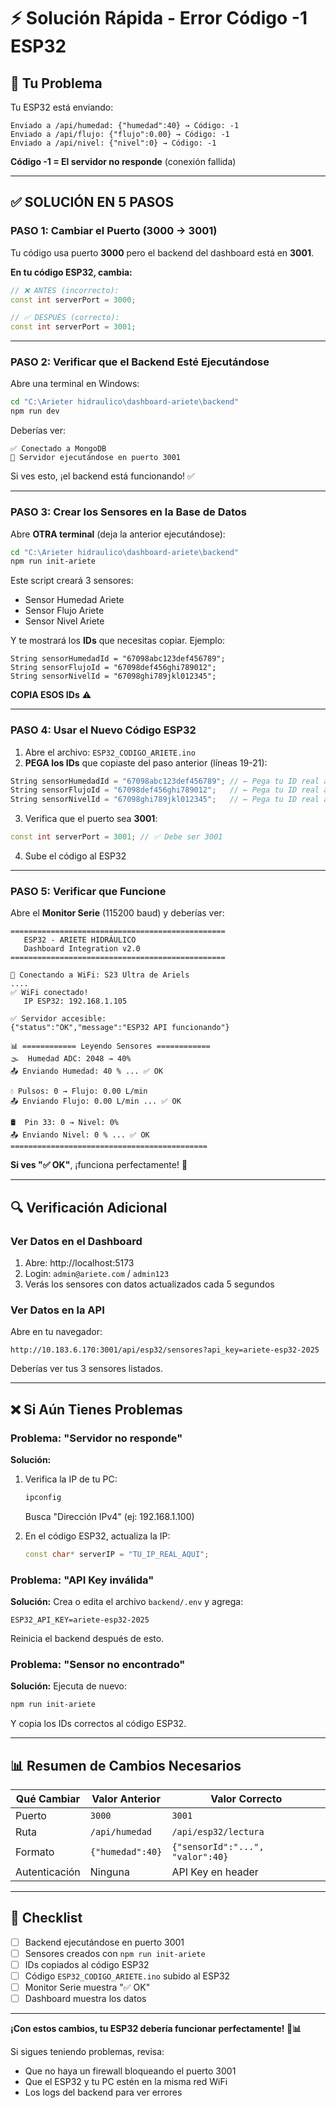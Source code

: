 # ⚡ Solución Rápida - Error Código -1 ESP32

## 🔴 Tu Problema

Tu ESP32 está enviando:
```
Enviado a /api/humedad: {"humedad":40} → Código: -1
Enviado a /api/flujo: {"flujo":0.00} → Código: -1
Enviado a /api/nivel: {"nivel":0} → Código: -1
```

**Código -1 = El servidor no responde** (conexión fallida)

---

## ✅ SOLUCIÓN EN 5 PASOS

### PASO 1: Cambiar el Puerto (3000 → 3001)

Tu código usa puerto **3000** pero el backend del dashboard está en **3001**.

**En tu código ESP32, cambia:**
```cpp
// ❌ ANTES (incorrecto):
const int serverPort = 3000;

// ✅ DESPUÉS (correcto):
const int serverPort = 3001;
```

---

### PASO 2: Verificar que el Backend Esté Ejecutándose

Abre una terminal en Windows:
```bash
cd "C:\Arieter hidraulico\dashboard-ariete\backend"
npm run dev
```

Deberías ver:
```
✅ Conectado a MongoDB
🚀 Servidor ejecutándose en puerto 3001
```

Si ves esto, ¡el backend está funcionando! ✅

---

### PASO 3: Crear los Sensores en la Base de Datos

Abre **OTRA terminal** (deja la anterior ejecutándose):
```bash
cd "C:\Arieter hidraulico\dashboard-ariete\backend"
npm run init-ariete
```

Este script creará 3 sensores:
- Sensor Humedad Ariete
- Sensor Flujo Ariete  
- Sensor Nivel Ariete

Y te mostrará los **IDs** que necesitas copiar. Ejemplo:
```
String sensorHumedadId = "67098abc123def456789";
String sensorFlujoId = "67098def456ghi789012";
String sensorNivelId = "67098ghi789jkl012345";
```

**COPIA ESOS IDs** ⚠️

---

### PASO 4: Usar el Nuevo Código ESP32

1. Abre el archivo: `ESP32_CODIGO_ARIETE.ino`
2. **PEGA los IDs** que copiaste del paso anterior (líneas 19-21):

```cpp
String sensorHumedadId = "67098abc123def456789"; // ← Pega tu ID real aquí
String sensorFlujoId = "67098def456ghi789012";   // ← Pega tu ID real aquí
String sensorNivelId = "67098ghi789jkl012345";   // ← Pega tu ID real aquí
```

3. Verifica que el puerto sea **3001**:
```cpp
const int serverPort = 3001; // ✅ Debe ser 3001
```

4. Sube el código al ESP32

---

### PASO 5: Verificar que Funcione

Abre el **Monitor Serie** (115200 baud) y deberías ver:

```
================================================
   ESP32 - ARIETE HIDRÁULICO
   Dashboard Integration v2.0
================================================

📶 Conectando a WiFi: S23 Ultra de Ariels
....
✅ WiFi conectado!
   IP ESP32: 192.168.1.105

✅ Servidor accesible:
{"status":"OK","message":"ESP32 API funcionando"}

📊 ============ Leyendo Sensores ============
🌫️  Humedad ADC: 2048 → 40%
📤 Enviando Humedad: 40 % ... ✅ OK

💧 Pulsos: 0 → Flujo: 0.00 L/min
📤 Enviando Flujo: 0.00 L/min ... ✅ OK

🛢️  Pin 33: 0 → Nivel: 0%
📤 Enviando Nivel: 0 % ... ✅ OK
============================================
```

**Si ves "✅ OK"**, ¡funciona perfectamente! 🎉

---

## 🔍 Verificación Adicional

### Ver Datos en el Dashboard

1. Abre: http://localhost:5173
2. Login: `admin@ariete.com` / `admin123`
3. Verás los sensores con datos actualizados cada 5 segundos

### Ver Datos en la API

Abre en tu navegador:
```
http://10.183.6.170:3001/api/esp32/sensores?api_key=ariete-esp32-2025
```

Deberías ver tus 3 sensores listados.

---

## ❌ Si Aún Tienes Problemas

### Problema: "Servidor no responde"

**Solución:**
1. Verifica la IP de tu PC:
   ```powershell
   ipconfig
   ```
   Busca "Dirección IPv4" (ej: 192.168.1.100)

2. En el código ESP32, actualiza la IP:
   ```cpp
   const char* serverIP = "TU_IP_REAL_AQUI";
   ```

### Problema: "API Key inválida"

**Solución:**
Crea o edita el archivo `backend/.env` y agrega:
```
ESP32_API_KEY=ariete-esp32-2025
```

Reinicia el backend después de esto.

### Problema: "Sensor no encontrado"

**Solución:**
Ejecuta de nuevo:
```bash
npm run init-ariete
```

Y copia los IDs correctos al código ESP32.

---

## 📊 Resumen de Cambios Necesarios

| Qué Cambiar | Valor Anterior | Valor Correcto |
|-------------|---------------|----------------|
| Puerto | `3000` | `3001` |
| Ruta | `/api/humedad` | `/api/esp32/lectura` |
| Formato | `{"humedad":40}` | `{"sensorId":"...", "valor":40}` |
| Autenticación | Ninguna | API Key en header |

---

## 🎯 Checklist

- [ ] Backend ejecutándose en puerto 3001
- [ ] Sensores creados con `npm run init-ariete`
- [ ] IDs copiados al código ESP32
- [ ] Código `ESP32_CODIGO_ARIETE.ino` subido al ESP32
- [ ] Monitor Serie muestra "✅ OK"
- [ ] Dashboard muestra los datos

---

**¡Con estos cambios, tu ESP32 debería funcionar perfectamente! 🚀📊**

Si sigues teniendo problemas, revisa:
- Que no haya un firewall bloqueando el puerto 3001
- Que el ESP32 y tu PC estén en la misma red WiFi
- Los logs del backend para ver errores


